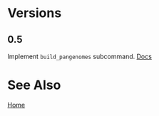 # Versions

## 0.5

Implement `build_pangenomes` subcommand.   [Docs](https://github.com/czbiohub/iggtools/commit/d0a6f9ede)


# See Also

[Home](https://github.com/czbiohub/iggtools/wiki/Home)
